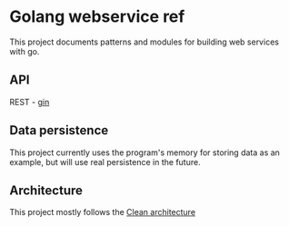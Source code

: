 # Golang webservice ref

This project documents patterns and modules for building web services with go.

## API

REST - [gin](https://github.com/gin-gonic/gin)

## Data persistence

This project currently uses the program's memory for storing data as an example,
but will use real persistence in the future.

## Architecture

This project mostly follows the [Clean architecture](https://blog.cleancoder.com/uncle-bob/2012/08/13/the-clean-architecture.html)
